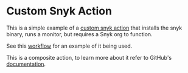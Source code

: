 # Custom Snyk Action

This is a simple example of a [custom snyk action](.github/actions/custom-snyk/action.yml) that installs the snyk binary, runs a monitor, but requires a Snyk org to function.

See this [workflow](.github/workflows/run-snyk.yml) for an example of it being used.

This is a composite action, to learn more about it refer to GitHub's [documentation](https://docs.github.com/en/actions/creating-actions/creating-a-composite-action#creating-an-action-metadata-file).
